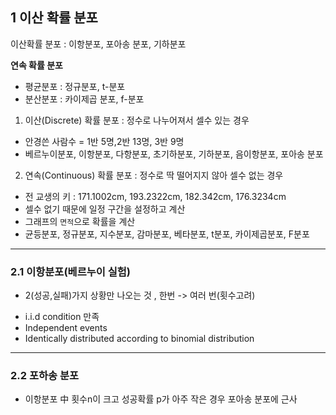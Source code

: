 ## 1 이산 확률 분포
이산확률 분포 : 이항분포, 포아송 분포, 기하분포

__연속 확률 분포__
* 평균분포 : 정규분포, t-분포
* 분산분포 : 카이제곱 분포, f-분포
1. 이산(Discrete) 확률 분포 : 정수로 나누어져서 셀수 있는 경우
* 안경쓴 사람수 = 1반 5명,2반 13명, 3반 9명
* 베르누이분포, 이항분포, 다항분포, 초기하분포, 기하분포, 음이항분포, 포아송 분포

2. 연속(Continuous) 확률 분포 : 정수로 딱 떨어지지 않아 셀수 없는 경우
* 전 교생의 키 : 171.1002cm, 193.2322cm, 182.342cm, 176.3234cm
* 셀수 없기 때문에 일정 구간을 설정하고 계산
* 그래프의 `면적`으로 확률을 계산
* 균등분포, 정규분포, 지수분포, 감마분포, 베타분포, t분포, 카이제곱분포, F분포

---



### 2.1 이항분포(베르누이 실험)
* 2(성공,실패)가지 상황만 나오는 것 , 한번 -> 여러 번(횟수고려)

- i.i.d condition 만족
- Independent events
- Identically distributed according to binomial distribution


---

### 2.2 포하송 분포
* 이항분포 中 횟수n이 크고 성공확률 p가 아주 작은 경우 포아송 분포에 근사

